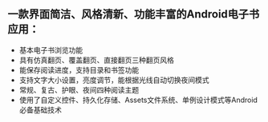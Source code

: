 ## 一款界面简洁、风格清新、功能丰富的Android电子书应用：

* 基本电子书浏览功能
* 具有仿真翻页、覆盖翻页、直接翻页三种翻页风格   
* 能保存阅读进度，支持目录和书签功能
* 支持文字大小设置，亮度调节，能根据光线自动切换夜间模式  
* 常规、复古、护眼、夜间四种阅读主题  
* 使用了自定义控件、持久化存储、Assets文件系统、单例设计模式等Android必备基础技术  
